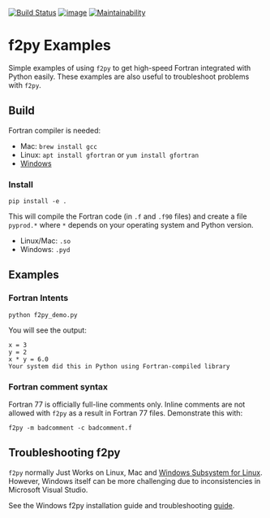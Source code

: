 [![Build Status](https://travis-ci.org/scivision/f2py-examples.svg?branch=master)](https://travis-ci.org/scivision/f2py-examples)
[![image](https://coveralls.io/repos/github/scivision/f2py-examples/badge.svg?branch=master)](https://coveralls.io/github/scivision/f2py-examples?branch=master)
[![Maintainability](https://api.codeclimate.com/v1/badges/267260ede653e9a5e2f4/maintainability)](https://codeclimate.com/github/scivision/f2pyExamples/maintainability)

# f2py Examples


Simple examples of using `f2py` to get high-speed Fortran integrated with Python easily. 
These examples are also useful to troubleshoot problems with `f2py`.

## Build

Fortran compiler is needed:

* Mac: `brew install gcc`
* Linux: `apt install gfortran`  or  `yum install gfortran`
* [Windows](https://www.scivision.co/install-latest-gfortran-on-ubuntu/)

### Install


    pip install -e .

This will compile the Fortran code (in `.f` and `.f90` files) and create
a file `pyprod.*` where `*` depends on your operating system and Python version. 

* Linux/Mac: `.so` 
* Windows: `.pyd`

## Examples

### Fortran Intents

    python f2py_demo.py

You will see the output:

    x = 3
    y = 2
    x * y = 6.0
    Your system did this in Python using Fortran-compiled library

### Fortran comment syntax

Fortran 77 is officially full-line comments only. Inline comments are
not allowed with `f2py` as a result in Fortran 77 files. Demonstrate
this with:

    f2py -m badcomment -c badcomment.f

## Troubleshooting f2py

`f2py` normally Just Works on Linux, Mac and 
[Windows Subsystem for Linux](https://www.scivision.co/tag/#windows-subsystem-for-linux).
However, Windows itself can be more challenging due to inconsistencies in Microsoft Visual Studio.

See the Windows f2py installation guide and troubleshooting 
[guide](https://www.scivision.co/f2py-running-fortran-code-in-python-on-windows/).
